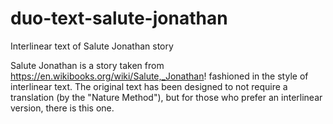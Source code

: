 # duo-text-salute-jonathan

Interlinear text of Salute Jonathan story

Salute Jonathan is a story taken from https://en.wikibooks.org/wiki/Salute,_Jonathan! fashioned in the style of interlinear text. 
The original text has been designed to not require a translation (by the "Nature Method"), but for those who prefer an interlinear version, there is this one. 

